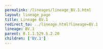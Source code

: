 ```yaml
---
permalink: /lineages/lineage_BV.1.html
layout: lineage_page
title: Lineage BV.1
redirect_to: ../lineage.html?lineage=BV.1
lineage: BV.1
parent: B.1.1.529.5.2.20
children: ['BV.1']
---
```

